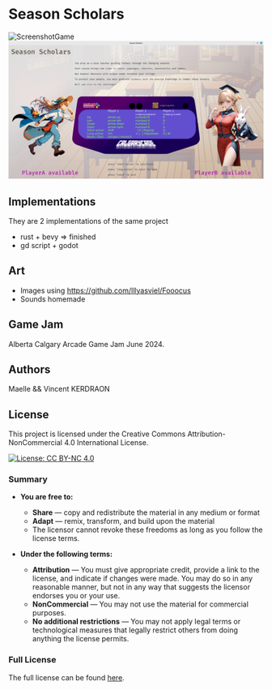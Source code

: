 # Season Scholars

![ScreenshotGame](release/Screenshot%20from%202024-07-08%2010-16-18.png)
![ScreenshotMenu](release/Screenshot%20from%202024-07-08%2010-14-56.png)

## Implementations

They are 2 implementations of the same project
- rust + bevy => finished
- gd script + godot 

## Art

- Images using https://github.com/lllyasviel/Fooocus 
- Sounds homemade

## Game Jam

Alberta Calgary Arcade Game Jam June 2024.

## Authors

Maelle && Vincent KERDRAON

## License

This project is licensed under the Creative Commons Attribution-NonCommercial 4.0 International License.

[![License: CC BY-NC 4.0](https://img.shields.io/badge/License-CC%20BY--NC%204.0-lightgrey.svg)](https://creativecommons.org/licenses/by-nc/4.0/)

### Summary

- **You are free to:**
  - **Share** — copy and redistribute the material in any medium or format
  - **Adapt** — remix, transform, and build upon the material
  - The licensor cannot revoke these freedoms as long as you follow the license terms.

- **Under the following terms:**
  - **Attribution** — You must give appropriate credit, provide a link to the license, and indicate if changes were made. You may do so in any reasonable manner, but not in any way that suggests the licensor endorses you or your use.
  - **NonCommercial** — You may not use the material for commercial purposes.
  - **No additional restrictions** — You may not apply legal terms or technological measures that legally restrict others from doing anything the license permits.

### Full License

The full license can be found [here](https://creativecommons.org/licenses/by-nc/4.0/legalcode).
